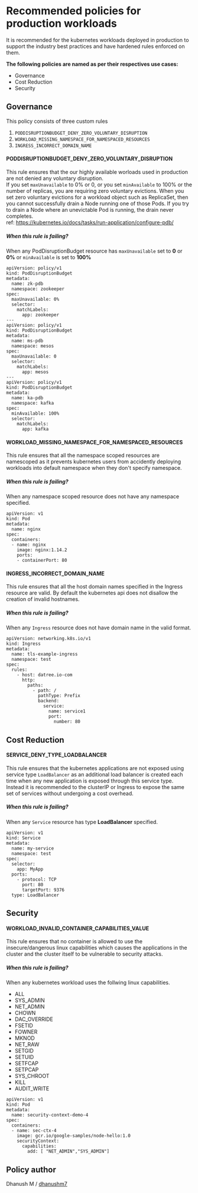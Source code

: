 # Recommended policies for production workloads
It is recommended for the kubernetes workloads deployed in production to support the industry best practices and have hardened rules enforced on them.

__The following policies are named as per their respectives use cases:__
* Governance
* Cost Reduction
* Security

## Governance

This policy consists of three custom rules
1. `PODDISRUPTIONBUDGET_DENY_ZERO_VOLUNTARY_DISRUPTION`
2. `WORKLOAD_MISSING_NAMESPACE_FOR_NAMESPACED_RESOURCES`
3. `INGRESS_INCORRECT_DOMAIN_NAME`

#### PODDISRUPTIONBUDGET_DENY_ZERO_VOLUNTARY_DISRUPTION
This rule ensures that the our highly available worloads used in production are not denied any voluntary disruption. \
If you set `maxUnavailable` to 0% or 0, or you set `minAvailable` to 100% or the number of replicas, you are requiring zero voluntary evictions. When you set zero voluntary evictions for a workload object such as ReplicaSet, then you cannot successfully drain a Node running one of those Pods. If you try to drain a Node where an unevictable Pod is running, the drain never completes. \
ref: https://kubernetes.io/docs/tasks/run-application/configure-pdb/

##### When this rule is failing?
When any PodDisruptionBudget resource has `maxUnavailable` set to **0** or **0%** or `minAvailable` is set to **100%**
```
apiVersion: policy/v1
kind: PodDisruptionBudget
metadata:
  name: zk-pdb
  namespace: zookeeper
spec:
  maxUnavailable: 0%
  selector:
    matchLabels:
      app: zookeeper
---
apiVersion: policy/v1
kind: PodDisruptionBudget
metadata:
  name: ms-pdb
  namespace: mesos
spec:
  maxUnavailable: 0
  selector:
    matchLabels:
      app: mesos
---
apiVersion: policy/v1
kind: PodDisruptionBudget
metadata:
  name: ka-pdb
  namespace: kafka
spec:
  minAvailable: 100%
  selector:
    matchLabels:
      app: kafka
```

#### WORKLOAD_MISSING_NAMESPACE_FOR_NAMESPACED_RESOURCES
This rule ensures that all the namespace scoped resources are namescoped as it prevents kubernetes users from accidently deploying workloads into default namespace when they don't specify namespace.

##### When this rule is failing?
When any namespace scoped resource does not have any namespace specified.

```
apiVersion: v1
kind: Pod
metadata:
  name: nginx
spec:
  containers:
  - name: nginx
    image: nginx:1.14.2
    ports:
    - containerPort: 80
```

#### INGRESS_INCORRECT_DOMAIN_NAME
This rule ensures that all the host domain names specified in the Ingress resource are valid. By default the kubernetes api does not disallow the creation of invalid hostnames.


##### When this rule is failing?
When any `Ingress` resource does not have domain name in the valid format.

```
apiVersion: networking.k8s.io/v1
kind: Ingress
metadata:
  name: tls-example-ingress
  namespace: test
spec:
  rules:
    - host: datree.io-com
      http:
        paths:
          - path: /
            pathType: Prefix
            backend:
              service:
                name: service1
                port:
                  number: 80
```

## Cost Reduction

#### SERVICE_DENY_TYPE_LOADBALANCER
This rule ensures that the kubernetes applications are not exposed using service type `LoadBalancer` as an additional load balancer is created each time when  any new application is exposed through this service type. Instead it is recommended to the clusterIP or Ingress to expose the same set of services without undergoing a cost overhead.

##### When this rule is failing?
When any `Service` resource has type **LoadBalancer** specified.

```
apiVersion: v1
kind: Service
metadata:
  name: my-service
  namespace: test
spec:
  selector:
    app: MyApp
  ports:
    - protocol: TCP
      port: 80
      targetPort: 9376
  type: LoadBalancer

```
## Security

#### WORKLOAD_INVALID_CONTAINER_CAPABILITIES_VALUE
This rule ensures that no container is allowed to use the insecure/dangerous linux capabilities which causes the applications in the cluster and the cluster itself to be vulnerable to security attacks.

##### When this rule is failing?
When any kubernetes workload uses the follwing linux capabilities.
- ALL
- SYS_ADMIN
- NET_ADMIN
- CHOWN
- DAC_OVERRIDE
- FSETID
- FOWNER
- MKNOD
- NET_RAW
- SETGID
- SETUID
- SETFCAP
- SETPCAP
- SYS_CHROOT
- KILL
- AUDIT_WRITE  

```
apiVersion: v1
kind: Pod
metadata:
  name: security-context-demo-4
spec:
  containers:
  - name: sec-ctx-4
    image: gcr.io/google-samples/node-hello:1.0
    securityContext:
      capabilities:
        add: [ "NET_ADMIN","SYS_ADMIN"]
```
## Policy author
Dhanush M / [dhanushm7](https://github.com/dhanushm7)
